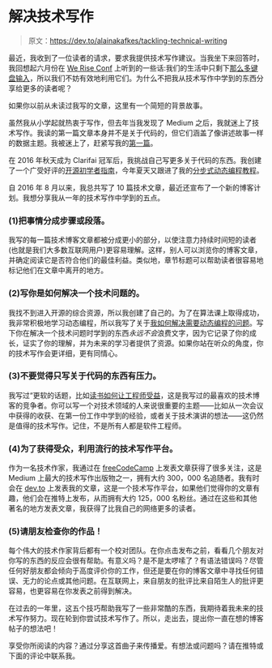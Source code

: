 # 解决技术写作

> 原文：<https://dev.to/alainakafkes/tackling-technical-writing>

最近，我收到了一位读者的请求，要求我提供技术写作建议。当我坐下来回答时，我回想起六月份在 [We Rise Conf](https://werise.tech/) 上听到的一些话:我们的生活中只剩下[那么多键盘输入](http://keysleft.com/)，所以我们不妨有效地利用它们。为什么不把我从技术写作中学到的东西分享给更多的读者呢？

如果你以前从未读过我写的文章，这里有一个简短的背景故事。

虽然我从小学起就热衷于写作，但去年当我发现了 Medium 之后，我就迷上了技术写作。我读的第一篇文章本身并不是关于代码的，但它们涵盖了像讲述故事一样的数据主题。我被迷上了，赶紧写我的[第一篇](https://medium.com/ladies-storm-hackathons/the-gender-gap-as-told-by-data-71dfce420519)。

在 2016 年秋天成为 Clarifai 冠军后，我挑战自己写更多关于代码的东西。我创建了一个广受好评的[开源初学者指南](https://medium.com/clarifai-champions/99-pr-oblems-a-beginners-guide-to-open-source-abc1b867385a)，今年夏天又跟进了我的[分步式动态编程教程](https://medium.freecodecamp.org/demystifying-dynamic-programming-3efafb8d4296)。

自 2016 年 8 月以来，我总共写了 10 篇技术文章，最近还宣布了一个新的博客计划。我想分享我从一年的技术写作中学到的五点。

### (1)把事情分成步骤或段落。

我写的每一篇技术博客文章都被分成更小的部分，以使注意力持续时间短的读者(也就是我们大多数互联网用户)更容易理解。这样，别人可以浏览你的博客文章，并确定阅读它是否符合他们的最佳利益。类似地，章节标题可以帮助读者很容易地标记他们在文章中离开的地方。

### (2)写你是如何解决一个技术问题的。

我找不到进入开源的综合资源，所以我创建了自己的。为了在算法课上取得成功，我非常积极地学习动态编程，所以我写了关于[我如何解决需要动态编程的问题](https://medium.freecodecamp.org/demystifying-dynamic-programming-3efafb8d4296)。写下你在解决一个技术问题时学到的东西*永远不会*浪费文字，因为它记录了你的成长，证实了你的理解，并为未来的学习者提供了资源。如果你站在听众的角度，你的技术写作会更详细，更有同情心。

### (3)不要觉得只写关于代码的东西有压力。

我写过“更软的话题，比如[读书如何让工程师受益](https://medium.com/@alainakafkes/on-literature-linked-lists-6730308a0d81)，这是我写过的最喜欢的技术博客的竞争者。你可以写一个对技术领域的人来说很重要的主题——比如从一次会议中获得的收获、在第一份工作中学到的经验，或者关于技术演讲的想法——这仍然是值得的技术写作。记住，不是所有人都是软件工程师。

### (4)为了获得受众，利用流行的技术写作平台。

作为一名技术作家，我通过在 [freeCodeCamp](https://medium.freecodecamp.org/) 上发表文章获得了很多关注，这是 Medium 上最大的技术写作出版物之一，拥有大约 300，000 名追随者。我有时会在 [dev.to](https://dev.to/) 上发表我的文章，这是一个技术写作平台，如果他们觉得你的文章有趣，他们会在推特上发布，从而拥有大约 125，000 名粉丝。通过在这些和其他著名的地方发表文章，我获得了比我自己的网络更多的读者。

### (5)请朋友检查你的作品！

每个伟大的技术作家背后都有一个校对团队。在你点击发布之前，看看几个朋友对你写的东西的反应会很有帮助。有意义吗？是不是太啰嗦了？有语法错误吗？尽管任何好朋友都会倾向于高度评价你的工作，但还是要在你的博客文章中寻找任何错误、无力的论点或其他问题。在互联网上，来自朋友的批评比来自陌生人的批评更容易，也更容易在你发表之前得到解决。

在过去的一年里，这五个技巧帮助我写了一些非常酷的东西，我期待着我未来的技术写作努力。现在轮到你尝试技术写作了。所以，走出去，提出你一直在想的博客帖子的想法吧！

享受你所阅读的内容？通过分享这首曲子来传播爱。有想法或问题吗？请在推特或下面的评论中联系我。
